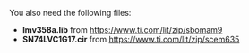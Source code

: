 You also need the following files:
* **lmv358a.lib** from https://www.ti.com/lit/zip/sbomam9
* **SN74LVC1G17.cir** from https://www.ti.com/lit/zip/scem635
